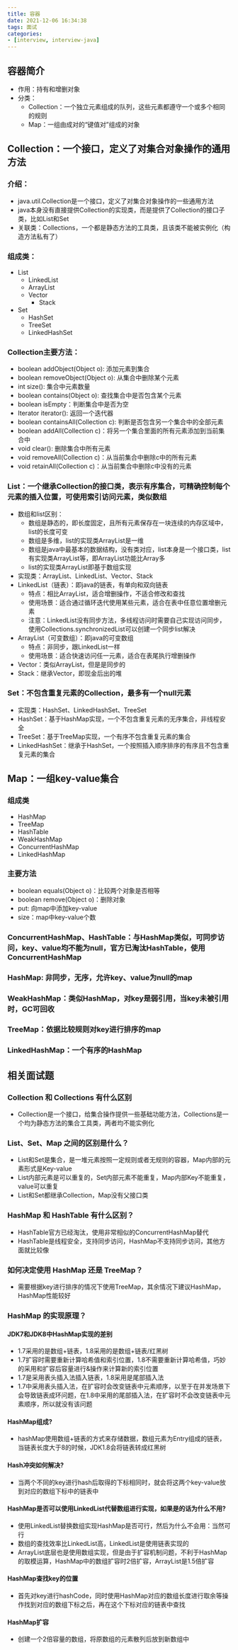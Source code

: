 ```yaml
---
title: 容器
date: 2021-12-06 16:34:38
tags: 面试
categories:
- [interview, interview-java]
---
```


## 容器简介
* 作用：持有和增删对象
* 分类：
  * Collection：一个独立元素组成的队列，这些元素都遵守一个或多个相同的规则
  * Map：一组由成对的“键值对”组成的对象

## Collection：一个接口，定义了对集合对象操作的通用方法
### 介绍：
* java.util.Collection是一个接口，定义了对集合对象操作的一些通用方法
* java本身没有直接提供Collection的实现类，而是提供了Collection的接口子类，比如List和Set
* 关联类：Collections，一个都是静态方法的工具类，且该类不能被实例化（构造方法私有了）


### 组成类：
  * List
    * LinkedList
    * ArrayList
    * Vector
      * Stack
  * Set
    * HashSet
    * TreeSet
    * LinkedHashSet

### Collection主要方法：
  * boolean addObject(Object o): 添加元素到集合
  * boolean removeObject(Object o): 从集合中删除某个元素
  * int size(): 集合中元素数量
  * boolean contains(Object o): 查找集合中是否包含某个元素
  * boolean isEmpty：判断集合中是否为空
  * Iterator iterator(): 返回一个迭代器
  * boolean containsAll(Collection c): 判断是否包含另一个集合中的全部元素
  * boolean addAll(Collection c)：将另一个集合里面的所有元素添加到当前集合中
  * void clear(): 删除集合中所有元素
  * void removeAll(Collection c)：从当前集合中删除c中的所有元素
  * void retainAll(Collection c)：从当前集合中删除c中没有的元素


### List：一个继承Collection的接口类，表示有序集合，可精确控制每个元素的插入位置，可使用索引访问元素，类似数组
  * 数组和list区别：
    * 数组是静态的，即长度固定，且所有元素保存在一块连续的内存区域中，list的长度可变
    * 数组是多维，list的实现类ArrayList是一维
    * 数组是java中最基本的数据结构，没有类对应，list本身是一个接口类，list有实现类ArrayList等，即ArrayList功能比Array多
    * list的实现类ArrayList即基于数组实现
  * 实现类：ArrayList、LinkedList、Vector、Stack
  * LinkedList（链表）：即java的链表，有单向和双向链表
    * 特点：相比ArrayList，适合增删操作，不适合修改和查找
    * 使用场景：适合通过循环迭代使用某些元素，适合在表中任意位置增删元素
    * 注意：LinkedList没有同步方法，多线程访问时需要自己实现访问同步，使用Collections.synchronizedList可以创建一个同步list解决
  * ArrayList（可变数组）：即java的可变数组
    * 特点：非同步，跟LinkedList一样
    * 使用场景：适合快速访问任一元素，适合在表尾执行增删操作
  * Vector：类似ArrayList，但是是同步的
  * Stack：继承Vector，即现金后出的堆

### Set：不包含重复元素的Collection，最多有一个null元素
* 实现类：HashSet、LinkedHashSet、TreeSet
* HashSet：基于HashMap实现，一个不包含重复元素的无序集合，非线程安全
* TreeSet：基于TreeMap实现，一个有序不包含重复元素的集合
* LinkedHashSet：继承于HashSet，一个按照插入顺序排序的有序且不包含重复元素的集合



## Map：一组key-value集合
### 组成类
  * HashMap
  * TreeMap
  * HashTable
  * WeakHashMap
  * ConcurrentHashMap
  * LinkedHashMap

### 主要方法
* boolean equals(Object o)：比较两个对象是否相等
* boolean remove(Object o)：删除对象
* put: 向map中添加key-value
* size：map中key-value个数

### ConcurrentHashMap、HashTable：与HashMap类似，可同步访问，key、value均不能为null，官方已淘汰HashTable，使用ConcurrentHashMap

### HashMap: 非同步，无序，允许key、value为null的map

### WeakHashMap：类似HashMap，对key是弱引用，当key未被引用时，GC可回收

### TreeMap：依据比较规则对key进行排序的map

### LinkedHashMap：一个有序的HashMap

## 相关面试题
### Collection 和 Collections 有什么区别
* Collection是一个接口，给集合操作提供一些基础功能方法，Collections是一个均为静态方法的集合工具类，两者均不能实例化

### List、Set、Map 之间的区别是什么？
* List和Set是集合，是一堆元素按照一定规则或者无规则的容器，Map内部的元素形式是Key-value
* List内部元素是可以重复的，Set内部元素不能重复，Map内部Key不能重复，value可以重复
* List和Set都继承Collection，Map没有父接口类

### HashMap 和 HashTable 有什么区别？
* HashTable官方已经淘汰，使用非常相似的ConcurrentHashMap替代
* HashTable是线程安全，支持同步访问，HashMap不支持同步访问，其他方面就比较像

### 如何决定使用 HashMap 还是 TreeMap？
* 需要根据key进行排序的情况下使用TreeMap，其余情况下建议HashMap，HashMap性能较好


### HashMap 的实现原理？
#### JDK7和JDK8中HashMap实现的差别
  * 1.7采用的是数组+链表，1.8采用的是数组+链表/红黑树
  * 1.7扩容时需要重新计算哈希值和索引位置，1.8不需要重新计算哈希值，巧妙的采用和扩容后容量进行&操作来计算新的索引位置
  * 1.7是采用表头插入法插入链表，1.8采用是尾部插入法
  * 1.7中采用表头插入法，在扩容时会改变链表中元素顺序，以至于在并发场景下会导致链表成环问题，在1.8中采用的尾部插入法，在扩容时不会改变链表中元素顺序，所以就没有该问题
#### HashMap组成?
* hashMap使用数组+链表的方式来存储数据，数组元素为Entry组成的链表，当链表长度大于8的时候，JDK1.8会将链表转成红黑树
#### Hash冲突如何解决?
* 当两个不同的key进行hash后取得的下标相同时，就会将这两个key-value放到对应的数组下标中的链表中
#### HashMap是否可以使用LinkedList代替数组进行实现，如果是的话为什么不用?
* 使用LinkedList替换数组实现HashMap是否可行，然后为什么不会用：当然可行
* 数组的查找效率比LinkedList高，LinkedList是使用链表实现的
* ArrayList底层也是使用数组实现，但是由于扩容机制问题，不利于HashMap的取模运算，HashMap中的数组扩容时2倍扩容，ArrayList是1.5倍扩容
#### HashMap查找key的位置
* 首先对key进行hashCode，同时使用HashMap对应的数组长度进行取余等操作找到对应的数组下标之后，再在这个下标对应的链表中查找
#### HashMap扩容
* 创建一个2倍容量的数组，将原数组的元素散列后放到新数组中
